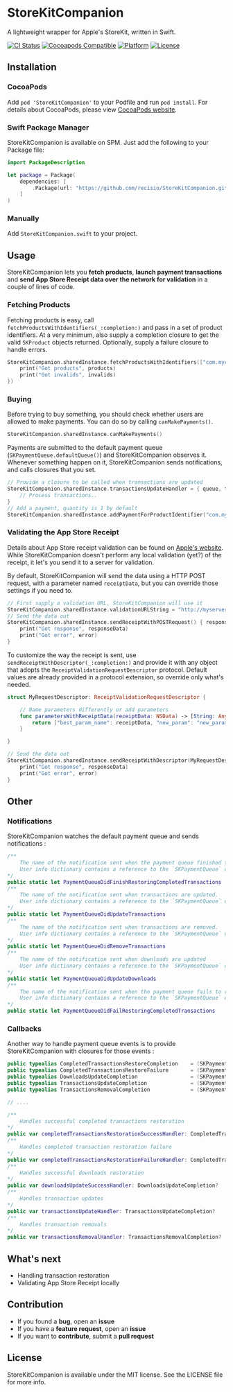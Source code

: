 # StoreKitCompanion

A lightweight wrapper for Apple's StoreKit, written in Swift.  

[![CI Status](https://travis-ci.org/recisio/StoreKitCompanion.svg)](https://travis-ci.org/recisio/StoreKitCompanion)
[![Cocoapods Compatible](https://img.shields.io/cocoapods/v/recisio/StoreKitCompanion.svg)](https://img.shields.io/cocoapods/v/StoreKitCompanion.svg)
[![Platform](https://img.shields.io/cocoapods/p/StoreKitCompanion.svg?style=flat)](http://cocoadocs.org/docsets/StoreKitCompanion)
[![License](https://img.shields.io/cocoapods/l/StoreKitCompanion.svg?style=flat)](http://cocoapods.org/pods/StoreKitCompanion)

## Installation

### CocoaPods

Add `pod 'StoreKitCompanion'` to your Podfile and run `pod install`.
For details about CocoaPods, please view [CocoaPods website](https://cocoapods.org).

### Swift Package Manager

StoreKitCompanion is available on SPM. Just add the following to your Package file:

```swift
import PackageDescription

let package = Package(
    dependencies: [
        .Package(url: "https://github.com/recisio/StoreKitCompanion.git", majorVersion: 1)
    ]
)
```
### Manually

Add `StoreKitCompanion.swift` to your project.

## Usage

StoreKitCompanion lets you **fetch products**, **launch payment transactions** and **send App Store Receipt data over the network for validation** in a couple of lines of code.

### Fetching Products

Fetching products is easy, call `fetchProductsWithIdentifiers(_:completion:)` and pass in a set of product identifiers.
At a very minimum, also supply a completion closure to get the valid `SKProduct` objects returned.
Optionally, supply a failure closure to handle errors.

```swift
StoreKitCompanion.sharedInstance.fetchProductsWithIdentifiers(["com.mycompany.MyKillerProduct"], completion: { products, invalids in
    print("Got products", products)
    print("Got invalids", invalids)
})
```

### Buying

Before trying to buy something, you should check whether users are allowed to make payments.
You can do so by calling `canMakePayments()`.

```swift
StoreKitCompanion.sharedInstance.canMakePayments()
```

Payments are submitted to the default payment queue (`SKPaymentQueue.defaultQueue()`) and StoreKitCompanion observes it.
Whenever something happen on it, StoreKitCompanion sends notifications, and calls closures that you set.

```swift
// Provide a closure to be called when transactions are updated
StoreKitCompanion.sharedInstance.transactionsUpdateHandler = { queue, transactions in
    // Process transactions..
}
// Add a payment, quantity is 1 by default
StoreKitCompanion.sharedInstance.addPaymentForProductIdentifier("com.mycompany.MyKillerProduct")
```

### Validating the App Store Receipt

Details about App Store receipt validation can be found on [Apple's website](https://developer.apple.com/library/mac/releasenotes/General/ValidateAppStoreReceipt/Introduction.html).
While StoreKitCompanion doesn't perform any local validation (yet?) of the receipt, it let's you send it to a server for validation.

By default, StoreKitCompanion will send the data using a HTTP POST request, with a parameter named `receiptData`, but you can override those settings if you need to.


```swift
// First supply a validation URL, StoreKitCompanion will use it
StoreKitCompanion.sharedInstance.validationURLString = "http://myserver.com"
// Send the data out
StoreKitCompanion.sharedInstance.sendReceiptWithPOSTRequest() { responseData, error in
    print("Got response", responseData)
    print("Got error", error)
}
```

To customize the way the receipt is sent, use `sendReceiptWithDescriptor(_:completion:)` and provide it with any object that adopts the `ReceiptValidationRequestDescriptor` protocol.
Default values are already provided in a protocol extension, so override only what's needed.

```swift
struct MyRequestDescriptor: ReceiptValidationRequestDescriptor {

    // Name parameters differently or add parameters
    func parametersWithReceiptData(receiptData: NSData) -> [String: AnyObject]? {
        return ["best_param_name": receiptData, "new_param": "new_param_value"]
    }

}

// Send the data out
StoreKitCompanion.sharedInstance.sendReceiptWithDescriptor(MyRequestDescriptor()) { responseData, error in
    print("Got response", responseData)
    print("Got error", error)
}
```
## Other

### Notifications

StoreKitCompanion watches the default payment queue and sends notifications :  

```swift
/**
    The name of the notification sent when the payment queue finished to restore completed transactions.
    User info dictionary contains a reference to the `SKPaymentQueue` object.
*/
public static let PaymentQueueDidFinishRestoringCompletedTransactions  = "SKCPaymentQueueDidFinishRestoringCompletedTransactions"
/**
    The name of the notification sent when transactions are updated.
    User info dictionary contains a reference to the `SKPaymentQueue` object and an array of `SKPaymentTransaction` objects.
*/
public static let PaymentQueueDidUpdateTransactions                    = "SKCPaymentQueueDidUpdateTransactions"
/**
    The name of the notification sent when transactions are removed.
    User info dictionary contains a reference to the `SKPaymentQueue` object and an array of `SKPaymentTransaction` objects.
*/
public static let PaymentQueueDidRemoveTransactions                    = "SKCPaymentQueueDidRemoveTransactions"
/**
    The name of the notification sent when downloads are updated
    User info dictionary contains a reference to the `SKPaymentQueue` object and an array of `SKDownload` objects.
*/
public static let PaymentQueueDidUpdateDownloads                       = "SKCPaymentQueueDidUpdateDownloads"
/**
    The name of the notification sent when the payment queue fails to restore completed transactions.
    User info dictionary contains a reference to the `SKPaymentQueue` object and a reference to the `NSError` object.
*/
public static let PaymentQueueDidFailRestoringCompletedTransactions    = "SKCPaymentQueueDidFailRestoringCompletedTransactions"
```

### Callbacks

Another way to handle payment queue events is to provide StoreKitCompanion with closures for those events :

```swift
public typealias CompletedTransactionsRestoreCompletion    = (SKPaymentQueue) -> Void
public typealias CompletedTransactionsRestoreFailure       = (SKPaymentQueue, NSError) -> Void
public typealias DownloadsUpdateCompletion                 = (SKPaymentQueue, [SKDownload]) -> Void
public typealias TransactionsUpdateCompletion              = (SKPaymentQueue, [SKPaymentTransaction]) -> Void
public typealias TransactionsRemovalCompletion             = (SKPaymentQueue, [SKPaymentTransaction]) -> Void

// ....

/**
    Handles successful completed transactions restoration
*/
public var completedTransactionsRestorationSuccessHandler: CompletedTransactionsRestoreCompletion?
/**
    Handles completed transaction restoration failure
*/
public var completedTransactionsRestorationFailureHandler: CompletedTransactionsRestoreFailure?
/**
    Handles successful downloads restoration
*/
public var downloadsUpdateSuccessHandler: DownloadsUpdateCompletion?
/**
    Handles transaction updates
*/
public var transactionsUpdateHandler: TransactionsUpdateCompletion?
/**
    Handles transaction removals
*/
public var transactionsRemovalHandler: TransactionsRemovalCompletion?
```

## What's next

- Handling transaction restoration
- Validating App Store Receipt locally

## Contribution

- If you found a **bug**, open an **issue**
- If you have a **feature request**, open an **issue**
- If you want to **contribute**, submit a **pull request**

## License

StoreKitCompanion is available under the MIT license. See the LICENSE file for more info.
